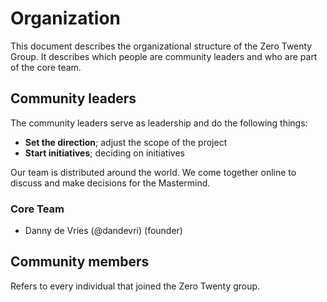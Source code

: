 # Organization

This document describes the organizational structure of the Zero Twenty Group. It describes which people are community leaders and who are part of the core team.

## Community leaders

The community leaders serve as leadership and do the following things:

* **Set the direction**; adjust the scope of the project 
* **Start initiatives**; deciding on initiatives

Our team is distributed around the world. We come together online to discuss and make decisions for the Mastermind.

### Core Team

* Danny de Vries (@dandevri) (founder)

## Community members

Refers to every individual that joined the Zero Twenty group.
